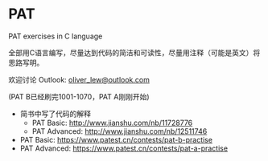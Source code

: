 # PAT

PAT exercises in C language

全部用C语言编写，尽量达到代码的简洁和可读性，尽量用注释（可能是英文）将思路写明。

欢迎讨论 Outlook: oliver_lew@outlook.com

(PAT B已经刷完1001-1070，PAT A刚刚开始)

* 简书中写了代码的解释 
  * PAT Basic: http://www.jianshu.com/nb/11728776
  * PAT Advanced: http://www.jianshu.com/nb/12511746
* PAT Basic: https://www.patest.cn/contests/pat-b-practise
* PAT Advanced: https://www.patest.cn/contests/pat-a-practise
